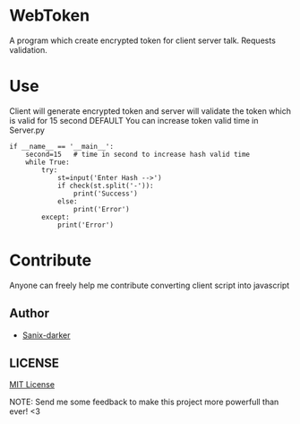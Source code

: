 # WebToken
A program which create encrypted token for client server talk. Requests validation.

# Use
Client will generate encrypted token and server will validate the token which is valid for 15 second DEFAULT
You can increase token valid time in Server.py
```
if __name__ == '__main__':
	second=15   # time in second to increase hash valid time
	while True:
		try:
			st=input('Enter Hash -->')
			if check(st.split('-')):
				print('Success')
			else:
				print('Error')
		except:
			print('Error')
```
# Contribute 
Anyone can freely help me contribute converting client script into javascript

## Author

- [Sanix-darker](https://github.com/MayankFawkes)

## LICENSE

[MIT License](https://github.com/Sanix-Darker/AntiDDOS-system/blob/master/LICENSE)

NOTE: Send me some feedback to make this project more powerfull than ever! <3
